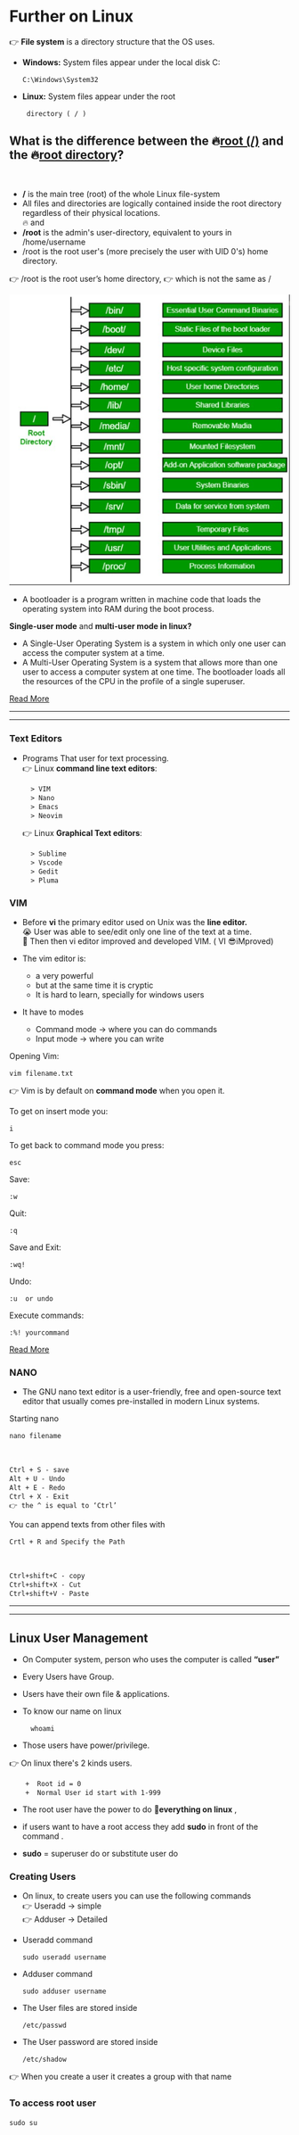 # Further on Linux

👉 **File system** is a directory structure that the OS uses.
  + **Windows:** System files appear under the local disk C:             
  
        C:\Windows\System32

 + **Linux:** System files appear under the root

        directory ( / )


## What is the difference between the :fire:<u>root (/)</u> and the :fire:<u>root directory</u>?
<br/>

+ **/** is the main tree (root) of the whole Linux file-system
+ All files and directories are logically contained inside the root directory regardless of their physical locations.<br/> 
 :fire: and 
+ **/root** is the admin's user-directory, equivalent to yours in /home/username
+ /root is the root user's (more precisely the user with UID 0's) home directory.


👉 /root is the root user’s home directory, 👉 which is not the same as /
 <p align="center">
 <img src="./images/day4/Linux_File_Hierarchy_Structure.png" />
</p>

+ A bootloader is a program written in machine code that loads the operating system into RAM during the boot process.

**Single-user mode** and **multi-user mode in linux?**

+ A Single-User Operating System is a system in which only one user can access the computer system at a time. 
+ A Multi-User Operating System is a system that allows more than one user to access a computer system at one time. The bootloader loads all the resources of the CPU in the profile of a single superuser.

[Read More](https://www.geeksforgeeks.org/linux-file-hierarchy-structure/)

***
***
### Text Editors
+ Programs That user for text processing.<br/>
👉 Linux **command line text editors**: 
     
        > VIM
        > Nano
        > Emacs
        > Neovim

  👉 Linux **Graphical Text editors**: 
     
        > Sublime
        > Vscode
        > Gedit
        > Pluma 

### **VIM**
+ Before **vi** the primary editor used on Unix was the **line editor.**<br/>
😭 User was able to see/edit only one line of the text at a time.<br/>
💪 Then then vi editor improved and developed VIM. ( VI 😎iMproved)

+ The vim editor is:
   + a very powerful
   + but at the same time it is cryptic
   + It is hard to learn, specially for windows users

+ It have to modes
  + Command mode -> where you can do commands
  + Input mode -> where you can write


Opening Vim:

    vim filename.txt

 👉 Vim is by default on **command mode** when you open it.

To get on insert mode you:

    i
To get back to command mode you press: 
    
    esc
Save:

    :w
Quit:

    :q
Save and Exit:

    :wq!
Undo:

    :u  or undo
Execute commands:

    :%! yourcommand

[Read More](https://www.geeksforgeeks.org/getting-started-with-vim-editor-in-linux/)

### **NANO**
+ The GNU nano text editor is a user-friendly, free and open-source text editor that usually comes pre-installed in modern Linux
systems.

Starting nano

    nano filename
<br/>

    Ctrl + S - save
    Alt + U - Undo 
    Alt + E - Redo
    Ctrl + X - Exit
    👉 the ^ is equal to ‘Ctrl’

You can append texts from other files with 

    Crtl + R and Specify the Path
<br/>

    Ctrl+shift+C - copy
    Ctrl+shift+X - Cut
    Ctrl+shift+V - Paste

***
***
   
## Linux User Management

+ On Computer system, person who uses the computer is called **“user”**
+ Every Users have Group.
+ Users have their own file & applications.
+ To know our name on linux
        
        whoami

+ Those users have power/privilege.

👉 On linux there's 2 kinds users.

        +  Root id = 0
        +  Normal User id start with 1-999

+ The root user have the power to do **💪everything on linux** ,
+ if users want to have a root access they add **sudo** in front of the command .

+ **sudo** = superuser do or substitute user do

### Creating Users
+ On linux, to create users you can use the following commands<br/>
    👉 Useradd -> simple<br/>
    👉 Adduser -> Detailed<br/>
+ Useradd command

      sudo useradd username
+ Adduser command

      sudo adduser username

+ The User files are stored inside 

      /etc/passwd
+ The User password are stored inside 

      /etc/shadow

👉 When you create a user it creates a group with that name

### To access root user  
    
    sudo su
